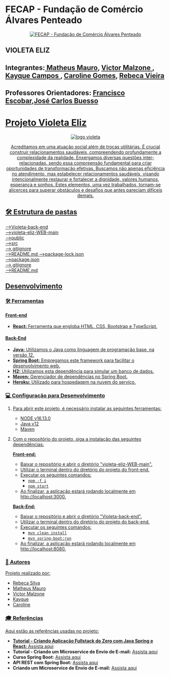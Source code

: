 # FECAP - Fundação de Comércio Álvares Penteado

<p align="center">
<a href= "https://www.fecap.br/"><img src="https://encrypted-tbn0.gstatic.com/images?q=tbn:ANd9GcRhZPrRa89Kma0ZZogxm0pi-tCn_TLKeHGVxywp-LXAFGR3B1DPouAJYHgKZGV0XTEf4AE&usqp=CAU" alt="FECAP - Fundação de Comércio Álvares Penteado" border="0"></a>
</p>


## VIOLETA ELIZ

## Integrantes:<a href="https://www.linkedin.com/in/matheus-andrade-mauro-372697253?utm_source=share&utm_campaign=share_via&utm_content=profile&utm_medium=ios_app "> Matheus Mauro</a>,                <a href="https://www.linkedin.com/in/victor-malzone-3aa815248?utm_source=share&utm_campaign=share_via&utm_content=profile&utm_medium=ios_app"> Victor Malzone </a>, <a href="https://www.linkedin.com/in/kayque-campos-ferreira-dos-santos-0348b41a0?utm_source=share&utm_campaign=share_via&utm_content=profile&utm_medium=ios_app"> Kayque Campos </a>, <a href="https://www.linkedin.com/in/caroline-gomes-446882230?utm_source=share&utm_campaign=share_via&utm_content=profile&utm_medium=ios_app"> Caroline Gomes</a>, <a href="https://www.linkedin.com/in/rebeca-da-silva-vieira-850a83242?utm_source=share&utm_campaign=share_via&utm_content=profile&utm_medium=ios_app/"> Rebeca Vieira</a><br>

## Professores Orientadores: <a href="https://www.linkedin.com/in/francisco-escobar?utm_source=share&utm_campaign=share_via&utm_content=profile&utm_medium=ios_app">Francisco Escobar</a>,<a href="https://www.linkedin.com/in/jbuesso?utm_source=share&utm_campaign=share_via&utm_content=profile&utm_medium=ios_app">José Carlos Buesso


# Projeto Violeta Eliz

<p align="center">
<img src="https://scontent-gru1-1.xx.fbcdn.net/v/t39.30808-1/309658830_458734096282108_8584740478841679683_n.jpg?stp=cp0_dst-jpg_e15_p120x120_q65&_nc_cat=101&ccb=1-7&_nc_sid=5f2048&_nc_ohc=-wv-2OX-HoAAX_YvjJr&_nc_ht=scontent-gru1-1.xx&oh=00_AfCYT0ve3N418WGZEY7x00QfTwU3w9fRmXWfXi2wPw_fuA&oe=6563846D" alt="logo violeta" border="0">
 </p>
<p align="center"> Acreditamos em uma atuação social além de trocas utilitárias. É crucial construir relacionamentos saudáveis, compreendendo profundamente a complexidade da realidade. Enxergamos diversas questões inter-relacionadas, sendo essa compreensão fundamental para criar oportunidades de transformação efetivas. Buscamos não apenas eficiência no atendimento, mas estabelecer relacionamentos saudáveis, visando intencionalmente restaurar e fortalecer a dignidade, valores humanos, esperança e sonhos. Estes elementos, uma vez trabalhados, tornam-se alicerces para superar obstáculos e desafios que antes pareciam difíceis demais.</p>

## 🛠 Estrutura de pastas

-->Violeta-back-end <br>
-->violeta-eliz-WEB-main <br>
-->public <br>
-->src <br>
-->.gitignore <br>
-->README.md
-->package-lock.json <br>
-->package.json <br>
-->.gitignore <br>
-->README.md

## Desenvolvimento

### 🛠️ Ferramentas

#### Front-end
- **React:** Ferramenta que engloba HTML, CSS, Bootstrap e TypeScript.

#### Back-End
- **Java:** Utilizamos o Java como linguagem de programação base, na versão 12.
- **Spring Boot:** Empregamos este framework para facilitar o desenvolvimento web.
- **H2:** Utilizamos esta dependência para simular um banco de dados.
- **Maven:** Gerenciador de dependências no Spring Boot.
- **Heroku:** Utilizado para hospedagem na nuvem do serviço.

### 💻 Configuração para Desenvolvimento

1. Para abrir este projeto, é necessário instalar as seguintes ferramentas:
   - NODE v16.13.0
   - Java v12
   - Maven

2. Com o repositório do projeto, siga a instalação das seguintes dependências:

   **Front-end:**
   - Baixar o repositório e abrir o diretório "violeta-eliz-WEB-main".
   - Utilizar o terminal dentro do diretório do projeto do front-end.
   - Executar os seguintes comandos:
     - `npm -f i`
     - `npm start`
   - Ao finalizar, a aplicação estará rodando localmente em http://localhost:3000.

   **Back-End:**
   - Baixar o repositório e abrir o diretório "Violeta-back-end".
   - Utilizar o terminal dentro do diretório do projeto do back-end.
   - Executar os seguintes comandos:
     - `mvn clean install`
     - `mvn spring-boot:run`
   - Ao finalizar, a aplicação estará rodando localmente em http://localhost:8080.

### 📝 Autores

Projeto realizado por:
- Rebeca Silva
- Matheus Mauro
- Victor Malzone
- Kayque
- Caroline

### 🎓 Referências

Aqui estão as referências usadas no projeto:

- **Tutorial - Criando Aplicação Fullstack do Zero com Java Spring e React:** [Assista aqui](https://youtu.be/lUVureR5GqI?si=cJNlngCZIbURfKwl)
- **Tutorial - Criando um Microservice de Envio de E-mail:** [Assista aqui](https://www.youtube.com/watch?v=ZBleZzJf6ro)
- **Curso Spring Boot:** [Assista aqui](https://www.youtube.com/watch?v=OHn1jLHGptw&list=PL8iIphQOyG-DHLpEx1TPItqJamy08fs1D&pp=iAQB)
- **API REST com Spring Boot:** [Assista aqui](https://www.youtube.com/watch?v=bpBRFNKg8k4&list=PL8iIphQOyG-D2FP9wkg12AavzmVRWEcnJ&pp=iAQB)
- **Criando um Microservice de Envio de E-mail:** [Assista aqui](https://www.youtube.com/watch?v=ZBleZzJf6ro)

